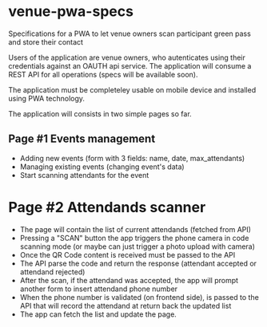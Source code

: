 # venue-pwa-specs

Specifications for a PWA to let venue owners scan participant green pass and store their contact 

Users of the application are venue owners, who autenticates using their credentials against an OAUTH api service.
The application will consume a REST API for all operations (specs will be available soon).

The application must be completeley usable on mobile device and installed using PWA technology.

The application will consists in two simple pages so far.

## Page #1 Events management
* Adding new events (form with 3 fields: name, date, max_attendants)
* Managing existing events (changing event's data)
* Start scanning attendants for the event
# Page #2 Attendands scanner
* The page will contain the list of current attendands (fetched from API)
* Pressing a "SCAN" button the app triggers the phone camera in code scanning mode (or maybe can just trigger a photo upload with camera)
* Once the QR Code content is received must be passed to the API
* The API parse the code and return the response (attendant accepted or attendand rejected)
* After the scan, if the attendand was accepted, the app will prompt another form to insert attendand phone number
* When the phone number is validated (on frontend side), is passed to the API that will record the attendand at return back the updated list
* The app can fetch the list and update the page.
